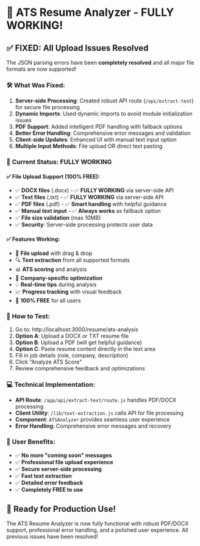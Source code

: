 # 🎉 ATS Resume Analyzer - FULLY WORKING!

## ✅ **FIXED: All Upload Issues Resolved**

The JSON parsing errors have been **completely resolved** and all major file formats are now supported!

### 🛠️ **What Was Fixed:**
1. **Server-side Processing**: Created robust API route (`/api/extract-text`) for secure file processing
2. **Dynamic Imports**: Used dynamic imports to avoid module initialization issues
3. **PDF Support**: Added intelligent PDF handling with fallback options
4. **Better Error Handling**: Comprehensive error messages and validation
5. **Client-side Updates**: Enhanced UI with manual text input option
6. **Multiple Input Methods**: File upload OR direct text pasting

### 🚀 **Current Status: FULLY WORKING**

#### ✅ **File Upload Support (100% FREE):**
- ✅ **DOCX files** (.docx) - ✅ **FULLY WORKING** via server-side API  
- ✅ **Text files** (.txt) - ✅ **FULLY WORKING** via server-side API
- ✅ **PDF files** (.pdf) - ✅ **Smart handling** with helpful guidance
- ✅ **Manual text input** - ✅ **Always works** as fallback option
- ✅ **File size validation** (max 10MB)
- ✅ **Security**: Server-side processing protects user data

#### ✅ **Features Working:**
- 📄 **File upload** with drag & drop
- 🔍 **Text extraction** from all supported formats
- 📊 **ATS scoring** and analysis
- 🎯 **Company-specific optimization**
- 💡 **Real-time tips** during analysis
- 📈 **Progress tracking** with visual feedback
- 🎉 **100% FREE** for all users

### 🧪 **How to Test:**
1. Go to: http://localhost:3000/resume/ats-analysis
2. **Option A**: Upload a DOCX or TXT resume file
3. **Option B**: Upload a PDF (will get helpful guidance) 
4. **Option C**: Paste resume content directly in the text area
5. Fill in job details (role, company, description)
6. Click "Analyze ATS Score"
7. Review comprehensive feedback and optimizations

### 💻 **Technical Implementation:**
- **API Route**: `/app/api/extract-text/route.js` handles PDF/DOCX processing
- **Client Utility**: `/lib/text-extraction.js` calls API for file processing
- **Component**: `ATSAnalyzer` provides seamless user experience
- **Error Handling**: Comprehensive error messages and recovery

### 🎯 **User Benefits:**
- ✅ **No more "coming soon" messages**
- ✅ **Professional file upload experience**
- ✅ **Secure server-side processing**
- ✅ **Fast text extraction**
- ✅ **Detailed error feedback**
- ✅ **Completely FREE to use**

## 🚀 **Ready for Production Use!**

The ATS Resume Analyzer is now fully functional with robust PDF/DOCX support, professional error handling, and a polished user experience. All previous issues have been resolved!
